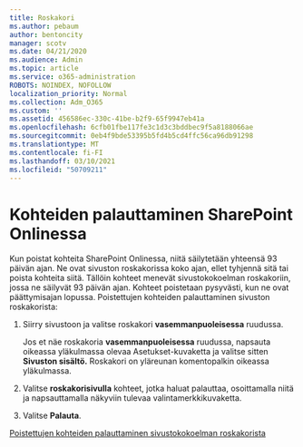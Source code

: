 ```yaml
---
title: Roskakori
ms.author: pebaum
author: bentoncity
manager: scotv
ms.date: 04/21/2020
ms.audience: Admin
ms.topic: article
ms.service: o365-administration
ROBOTS: NOINDEX, NOFOLLOW
localization_priority: Normal
ms.collection: Adm_O365
ms.custom: ''
ms.assetid: 456586ec-330c-41be-b2f9-65f9947eb41a
ms.openlocfilehash: 6cfb01fbe117fe3c1d3c3bddbec9f5a8188066ae
ms.sourcegitcommit: 0eb4f9bde53395b5fd4b5cd4ffc56ca96db91298
ms.translationtype: MT
ms.contentlocale: fi-FI
ms.lasthandoff: 03/10/2021
ms.locfileid: "50709211"
---
```

# <a name="restore-items-in-sharepoint-online"></a>Kohteiden palauttaminen SharePoint Onlinessa

Kun poistat kohteita SharePoint Onlinessa, niitä säilytetään yhteensä 93 päivän ajan. Ne ovat sivuston roskakorissa koko ajan, ellet tyhjennä sitä tai poista kohteita siitä. Tällöin kohteet menevät sivustokokoelman roskakoriin, jossa ne säilyvät 93 päivän ajan. Kohteet poistetaan pysyvästi, kun ne ovat päättymisajan lopussa. Poistettujen kohteiden palauttaminen sivuston roskakorista:
  
1. Siirry sivustoon ja valitse roskakori **vasemmanpuoleisessa** ruudussa. 
    
    Jos et näe roskakoria **vasemmanpuoleisessa** ruudussa, napsauta oikeassa yläkulmassa olevaa Asetukset-kuvaketta ja valitse sitten **Sivuston sisältö.** Roskakori on yläreunan komentopalkin oikeassa yläkulmassa.
    
2. Valitse **roskakorisivulla** kohteet, jotka haluat palauttaa, osoittamalla niitä ja napsauttamalla näkyviin tulevaa valintamerkkikuvaketta. 
    
3. Valitse **Palauta**.
    
[Poistettujen kohteiden palauttaminen sivustokokoelman roskakorista](https://support.microsoft.com/office/restore-items-in-the-recycle-bin-that-were-deleted-from-sharepoint-or-teams-6df466b6-55f2-4898-8d6e-c0dff851a0be)
  

